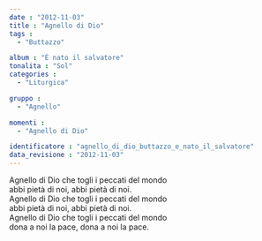 ```yaml
---
date : "2012-11-03"
title : "Agnello di Dio"
tags : 
  - "Buttazzo"

album : "È nato il salvatore"
tonalita : "Sol"
categories : 
  - "Liturgica"

gruppo : 
  - "Agnello"

momenti : 
  - "Agnello di Dio"

identificatore : "agnello_di_dio_buttazzo_e_nato_il_salvatore"
data_revisione : "2012-11-03"
---
```

  
  
  
  
  
  
  
  
  
Agnello di Dio che togli i peccati del mondo   
abbi pietà di noi, abbi pietà di noi.  
Agnello di Dio che togli i peccati del mondo   
abbi pietà di noi, abbi pietà di noi.   
Agnello di Dio che togli i peccati del mondo  
dona a noi la pace, dona a noi la pace.   
  
  
  
